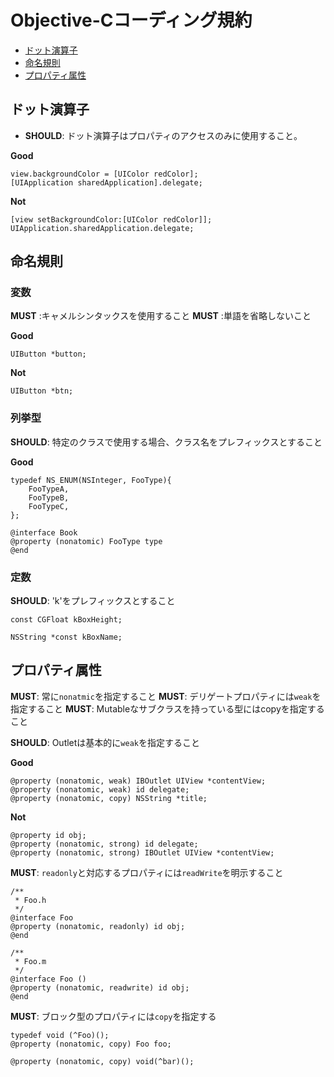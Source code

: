 # Objective-Cコーディング規約

- [ドット演算子](#dot-notation-syntax)
- [命名規則](#naming)
- [プロパティ属性](#property-attributes)

## ドット演算子 <a name="dot-notation-syntax">

- **SHOULD**: ドット演算子はプロパティのアクセスのみに使用すること。

**Good**
```
view.backgroundColor = [UIColor redColor];
[UIApplication sharedApplication].delegate;
```

**Not**
```
[view setBackgroundColor:[UIColor redColor]];
UIApplication.sharedApplication.delegate;
```

## 命名規則 <a name="naming">

### 変数

**MUST** :キャメルシンタックスを使用すること
**MUST** :単語を省略しないこと

**Good**
```
UIButton *button;
```

**Not**
```
UIButton *btn;
```

### 列挙型

**SHOULD**: 特定のクラスで使用する場合、クラス名をプレフィックスとすること

**Good**
```
typedef NS_ENUM(NSInteger, FooType){
    FooTypeA,
    FooTypeB,
    FooTypeC,
};

@interface Book
@property (nonatomic) FooType type
@end
```

### 定数

**SHOULD**: 'k'をプレフィックスとすること

```
const CGFloat kBoxHeight;

NSString *const kBoxName;
```


## プロパティ属性 <a name="property-attributes">

**MUST**: 常に`nonatmic`を指定すること
**MUST**: デリゲートプロパティには`weak`を指定すること
**MUST**: Mutableなサブクラスを持っている型にはcopyを指定すること

**SHOULD**: Outletは基本的に`weak`を指定すること

**Good**
```
@property (nonatomic, weak) IBOutlet UIView *contentView;
@property (nonatomic, weak) id delegate;
@property (nonatomic, copy) NSString *title;
```

**Not**
```
@property id obj;
@property (nonatomic, strong) id delegate;
@property (nonatomic, strong) IBOutlet UIView *contentView;
```

**MUST**: `readonly`と対応するプロパティには`readWrite`を明示すること

```
/**
 * Foo.h
 */
@interface Foo
@property (nonatomic, readonly) id obj;
@end

/**
 * Foo.m
 */
@interface Foo ()
@property (nonatomic, readwrite) id obj;
@end
```

**MUST**: ブロック型のプロパティには`copy`を指定する

```
typedef void (^Foo)();
@property (nonatomic, copy) Foo foo;

@property (nonatomic, copy) void(^bar)();
```
